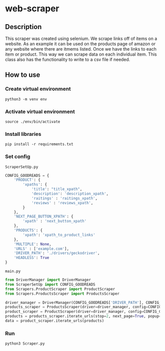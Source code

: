 # web-scraper
## Description
This scraper was created using selenium. We scrape links off of items on a website. 
As an example it can be used on the products page of amazon or any website where there are itmems listed.
Once we have the links to each item or product. This way we can scrape data on each individual item. 
This class also has the functionality to write to a csv file if needed.

## How to use
###  Create virtual environment
~~~
python3 -m venv env
~~~

###  Activate virtual environment
~~~
source ./env/bin/activate
~~~

### Install libraries
~~~
pip install -r requirements.txt
~~~

### Set config
`ScraperSetUp.py`
~~~python
CONFIG_GOODREADS = {
    'PRODUCT': {
        'xpaths': {
            'title': "title_xpath",
            'description': 'description_xpath',
            'raitings' : 'raitings_xpath',
            'reviews' : 'reviews_xpath',
        }
    },
    'NEXT_PAGE_BUTTON_XPATH': {
        'xpath' : 'next_button_xpath'
    },
    'PRODUCTS': {
        'xpath': 'xpath_to_product_links'
    },
    'MULTIPLE': None,
    'URLS' : ['example.com'],
    'DRIVER_PATH': './drivers/geckodriver',
    'HEADLESS': True
}
 ~~~

 `main.py`

 ~~~python
from DriverManager import DriverManager
from ScraperSetUp import CONFIG_GOODREADS
from Scrapers.ProductScraper import ProductScraper
from Scrapers.ProductsScraper import ProductsScraper

driver_manager = DriverManager(CONFIG_GOODREADS['DRIVER_PATH'], CONFIG_GOODREADS['HEADLESS'])
products_scraper = ProductsScraper(driver=driver_manager, config=CONFIG_GOODREADS)
product_scraper = ProductScraper(driver=driver_manager, config=CONFIG_GOODREADS)
products = products_scraper.iterate_urls(stop=2, next_page=True, popup=True)
data = product_scraper.iterate_urls(products)
 ~~~


### Run
~~~
python3 Scraper.py
~~~
